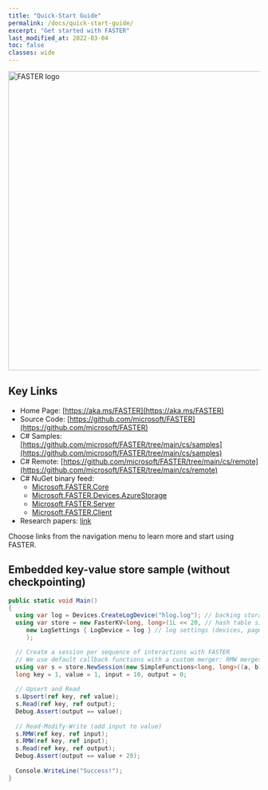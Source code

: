 ```yaml
---
title: "Quick-Start Guide"
permalink: /docs/quick-start-guide/
excerpt: "Get started with FASTER"
last_modified_at: 2022-03-04
toc: false
classes: wide
---
```


<img src="https://raw.githubusercontent.com/microsoft/FASTER/master/docs/assets/images/faster-logo.png" alt="FASTER logo" width="600px" />

## Key Links

* Home Page: [https://aka.ms/FASTER](https://aka.ms/FASTER)
* Source Code: [https://github.com/microsoft/FASTER](https://github.com/microsoft/FASTER)
* C# Samples: [https://github.com/microsoft/FASTER/tree/main/cs/samples](https://github.com/microsoft/FASTER/tree/main/cs/samples)
* C# Remote: [https://github.com/microsoft/FASTER/tree/main/cs/remote](https://github.com/microsoft/FASTER/tree/main/cs/remote)
* C# NuGet binary feed:
  * [Microsoft.FASTER.Core](https://www.nuget.org/packages/Microsoft.FASTER.Core/)
  * [Microsoft.FASTER.Devices.AzureStorage](https://www.nuget.org/packages/Microsoft.FASTER.Devices.AzureStorage/)
  * [Microsoft.FASTER.Server](https://www.nuget.org/packages/Microsoft.FASTER.Server/)
  * [Microsoft.FASTER.Client](https://www.nuget.org/packages/Microsoft.FASTER.Client/)
* Research papers: [link](/FASTER/docs/td-research-papers/)


Choose links from the navigation menu to learn more and start using FASTER.


## Embedded key-value store sample (without checkpointing)

```cs
public static void Main()
{
  using var log = Devices.CreateLogDevice("hlog.log"); // backing storage device
  using var store = new FasterKV<long, long>(1L << 20, // hash table size (number of 64-byte buckets)
     new LogSettings { LogDevice = log } // log settings (devices, page size, memory size, etc.)
     );

  // Create a session per sequence of interactions with FASTER
  // We use default callback functions with a custom merger: RMW merges input by adding it to value
  using var s = store.NewSession(new SimpleFunctions<long, long>((a, b) => a + b));
  long key = 1, value = 1, input = 10, output = 0;
  
  // Upsert and Read
  s.Upsert(ref key, ref value);
  s.Read(ref key, ref output);
  Debug.Assert(output == value);
  
  // Read-Modify-Write (add input to value)
  s.RMW(ref key, ref input);
  s.RMW(ref key, ref input);
  s.Read(ref key, ref output);
  Debug.Assert(output == value + 20);
  
  Console.WriteLine("Success!");
}
```
